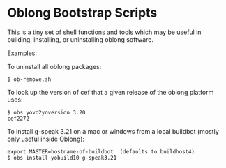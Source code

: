 Oblong Bootstrap Scripts
========================

This is a tiny set of shell functions and tools which may be
useful in building, installing, or uninstalling oblong software.

Examples:

To uninstall all oblong packages:
```
$ ob-remove.sh
```

To look up the version of cef that a given release of the oblong platform uses:
```
$ obs yovo2yoversion 3.20
cef2272
```

To install g-speak 3.21 on a mac or windows from a local buildbot (mostly only useful inside Oblong):
```
export MASTER=hostname-of-buildbot  (defaults to buildhost4)
$ obs install yobuild10 g-speak3.21
```
